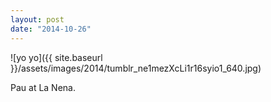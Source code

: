 ```yaml
---
layout: post
date: "2014-10-26"
---
```


![yo yo]({{ site.baseurl }}/assets/images/2014/tumblr_ne1mezXcLi1r16syio1_640.jpg)

Pau at La Nena.
